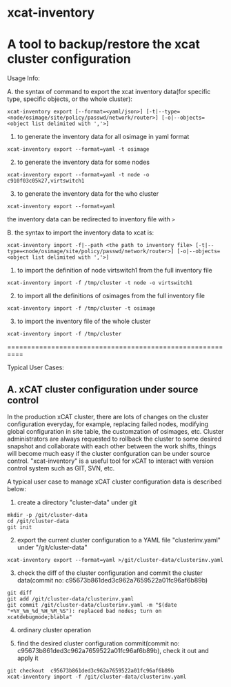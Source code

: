 # xcat-inventory

A tool to backup/restore the xcat cluster configuration
=============================================

Usage Info:

A. the syntax of command to export the xcat inventory data(for specific type, specific objects, or the whole cluster):  
```
xcat-inventory export [--format=<yaml/json>] [-t|--type=<node/osimage/site/policy/passwd/network/router>] [-o|--objects=<object list delimited with ','>]

```
  1. to generate the inventory data for all osimage in yaml format
  ```
  xcat-inventory export --format=yaml -t osimage 
  ```
  
  2. to generate the inventory data for some nodes
  ```
  xcat-inventory export --format=yaml -t node -o c910f03c05k27,virtswitch1
  ```
  
  3. to generate the inventory data for the who cluster
  ```
  xcat-inventory export --format=yaml
  ```
  the inventory data can be redirected to inventory file with `>`



B. the syntax to import the inventory data to xcat is:
```
xcat-inventory import -f|--path <the path to inventory file> [-t|--type=<node/osimage/site/policy/passwd/network/router>] [-o|--objects=<object list delimited with ','>]
```
  1. to import  the definition of node virtswitch1  from the full inventory file
  ```
  xcat-inventory import -f /tmp/cluster -t node -o virtswitch1
  ```
  2. to import all the definitions of osimages from the full inventory file
  ```
  xcat-inventory import -f /tmp/cluster -t osimage
  ```
  3. to import the inventory file of the whole cluster
  ```
  xcat-inventory import -f /tmp/cluster
  ```

==========================================================

Typical User Cases:

A. xCAT cluster configuration under source control
----------------------------------------------------------
In the production xCAT cluster, there are lots of changes on the cluster configuration everyday, for example, replacing failed nodes, modifying global configuration in site table, the customzation of osimages, etc. Cluster administrators are always requested to rollback the cluster to some desired snapshot and collaborate with each other between the work shifts, things will become much  easy if the cluster confguration can be under source control. "xcat-inventory" is a useful tool for xCAT to interact with version control system such as GIT, SVN, etc. 

A typical user case to manage xCAT cluster configuration data  is described below: 

1. create a directory "cluster-data" under git
```
mkdir -p /git/cluster-data
cd /git/cluster-data
git init
```

2. export the current cluster configuration to a YAML file "clusterinv.yaml" under "/git/cluster-data"
```
xcat-inventory export --format=yaml >/git/cluster-data/clusterinv.yaml
```

3. check the diff of the cluster configuration and commit the cluster data(commit no: c95673b861ded3c962a7659522a01fc96af6b89b) 
```
git diff 
git add /git/cluster-data/clusterinv.yaml
git commit /git/cluster-data/clusterinv.yaml -m "$(date "+%Y_%m_%d_%H_%M_%S"): replaced bad nodes; turn on xcatdebugmode;blabla"
```

4. ordinary cluster operation

5. find the desired cluster configuration commit(commit no: c95673b861ded3c962a7659522a01fc96af6b89b), check it out and apply it
```
git checkout  c95673b861ded3c962a7659522a01fc96af6b89b
xcat-inventory import -f /git/cluster-data/clusterinv.yaml
``` 



 
